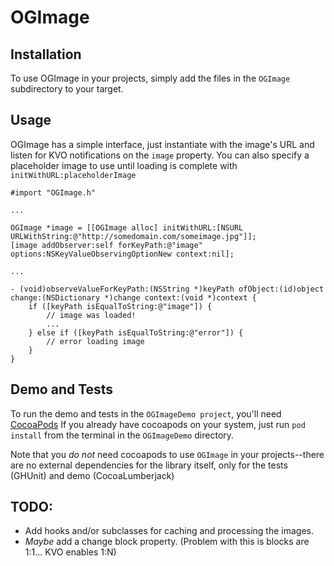 OGImage
=======

## Installation

To use OGImage in your projects, simply add the files in the `OGImage`
subdirectory to your target.

## Usage

OGImage has a simple interface, just instantiate with the image's URL and
listen for KVO notifications on the `image` property. You can also specify a
placeholder image to use until loading is complete with
`initWithURL:placeholderImage`

```objc
#import "OGImage.h"

...

OGImage *image = [[OGImage alloc] initWithURL:[NSURL URLWithString:@"http://somedomain.com/someimage.jpg"]];
[image addObserver:self forKeyPath:@"image" options:NSKeyValueObservingOptionNew context:nil];

...

- (void)observeValueForKeyPath:(NSString *)keyPath ofObject:(id)object change:(NSDictionary *)change context:(void *)context {
    if ([keyPath isEqualToString:@"image"]) {
        // image was loaded!
        ...
    } else if ([keyPath isEqualToString:@"error"]) {
        // error loading image
    }
}
```

## Demo and Tests

To run the demo and tests in the `OGImageDemo project`, you'll need
[CocoaPods](http://cocoapods.org/) If you already have cocoapods on your
system, just run `pod install` from the terminal in the `OGImageDemo`
directory.

Note that you *do not* need cocoapods to use `OGImage` in your projects--there
are no external dependencies for the library itself, only for the tests
(GHUnit) and demo (CocoaLumberjack)

## TODO:

* Add hooks and/or subclasses for caching and processing the images.
* *Maybe* add a change block property. (Problem with this is blocks are 1:1...
  KVO enables 1:N)

